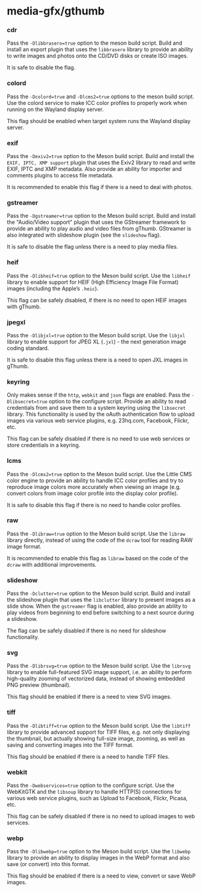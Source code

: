 # media-gfx/gthumb

### cdr
Pass the `-Dlibbrasero=true` option to the meson build script. Build and install an export plugin that uses the `libbrasero` library to provide an ability to write images and photos onto the CD/DVD disks or create ISO images.

It is safe to disable the flag.

### colord
Pass the `-Dcolord=true` and `-Dlcms2=true` options to the meson build script. Use the colord service to make ICC color profiles to properly work when running on the Wayland display server.

This flag should be enabled when target system runs the Wayland display server.

### exif
Pass the `-Dexiv2=true` option to the Meson build script. Build and install the `EXIF, IPTC, XMP support` plugin that uses the Exiv2 library to read and write EXIF, IPTC and XMP metadata. Also provide an ability for importer and comments plugins to access file metadata.

It is recommended to enable this flag if there is a need to deal with photos.

### gstreamer
Pass the `-Dgstreamer=true` option to the Meson build script. Build and install the "Audio/Video support" plugin that uses the GStreamer framework to provide an ability to play audio and video files from gThumb. GStreamer is also integrated with slideshow plugin (see the `slideshow` flag).

It is safe to disable the flag unless there is a need to play media files.

### heif
Pass the `-Dlibheif=true` option to the Meson build script. Use the `libheif` library to enable support for HEIF (High Efficiency Image File Format) images (including the Apple’s `.heic`).

This flag can be safely disabled, if there is no need to open HEIF images with gThumb.

### jpegxl
Pass the `-Dlibjxl=true` option to the Meson build script. Use the `libjxl` library to enable support for JPEG XL (`.jxl`) - the next generation image coding standard.

It is safe to disable this flag unless there is a need to open JXL images in gThumb.

### keyring
Only makes sense if the `http`, `webkit` and `json` flags are enabled. Pass the `-Dlibsecret=true` option to the configure script. Provide an ability to read credentials from and save them to a system keyring using the `libsecret` library. This functionality is used by the oAuth authentication flow to upload images via various web service plugins, e.g. 23hq.com, Facebook, Flickr, etc.

This flag can be safely disabled if there is no need to use web services or store credentials in a keyring.

### lcms
Pass the `-Dlcms2=true` option to the Meson build script. Use the Little CMS color engine to provide an ability to handle ICC color profiles and try to reproduce image colors more accurately when viewing an image (e.g. convert colors from image color profile into the display color profile).

It is safe to disable this flag if there is no need to handle color profiles.

### raw
Pass the `-Dlibraw=true` option to the Meson build script. Use the `libraw` library directly, instead of using the code of the `dcraw` tool for reading RAW image format.

It is recommended to enable this flag as `libraw` based on the code of the `dcraw` with additional improvements.

### slideshow
Pass the `-Dclutter=true` option to the Meson build script. Build and install the slideshow plugin that uses the `libclutter` library to present images as a slide show. When the `gstreamer` flag is enabled, also provide an ability to play videos from beginning to end before switching to a next source during a slideshow.

The flag can be safely disabled if there is no need for slideshow functionality.

### svg
Pass the `-Dlibrsvg=true` option to the Meson build script. Use the `librsvg` library to enable full-featured SVG image support, i.e. an ability to perform high-quality zooming of vectorized data, instead of showing embedded PNG preview (thumbnail).

This flag should be enabled if there is a need to view SVG images.

### tiff
Pass the `-Dlibtiff=true` option to the Meson build script. Use the `libtiff` library to provide advanced support for TIFF files, e.g. not only displaying the thumbnail, but actually showing full-size image, zooming, as well as saving and converting images into the TIFF format.

This flag should be enabled if there is a need to handle TIFF files.

### webkit
Pass the `-Dwebservices=true` option to the configure script. Use the WebKitGTK and the `libsoup` library to handle HTTP(S) connections for various web service plugins, such as Upload to Facebook, Flickr, Picasa, etc.

This flag can be safely disabled if there is no need to upload images to web services.

### webp
Pass the `-Dlibwebp=true` option to the Meson build script. Use the `libwebp` library to provide an ability to display images in the WebP format and also save (or convert) into this format.

This flag should be enabled if there is a need to view, convert or save WebP images.
